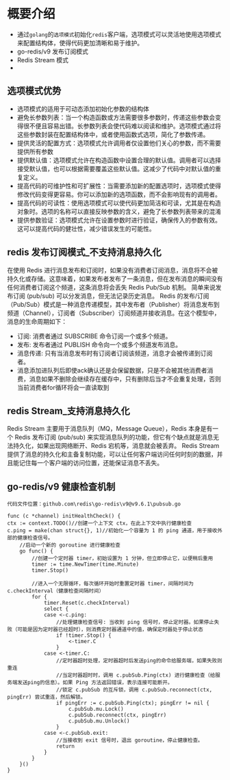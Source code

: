 # 概要介绍
- 通过`golang`的`选项模式`初始化`redis`客户端，选项模式可以灵活地使用选项模式来配置结构体，使得代码更加清晰和易于维护。
- go-redis/v9 发布订阅模式
- Redis Stream 模式
- 
## 选项模式优势
- 选项模式的适用于可动态添加初始化参数的结构体
- 避免长参数列表：当一个构造函数或方法需要很多参数时，传递这些参数会变得很不便且容易出错。长参数列表会使代码难以阅读和维护。选项模式通过将这些参数封装在配置结构体中，或者使用函数式选项，简化了参数传递。
- 提供灵活的配置方式：选项模式允许调用者仅设置他们关心的参数，而不需要提供所有参数
- 提供默认值：选项模式允许在构造函数中设置合理的默认值。调用者可以选择接受默认值，也可以根据需要覆盖这些默认值。这减少了代码中对默认值的重复定义。
- 提高代码的可维护性和可扩展性：当需要添加新的配置选项时，选项模式使得修改代码变得更容易。你可以添加新的选项函数，而不会影响现有的调用者。
- 提高代码的可读性：使用选项模式可以使代码更加简洁和可读，尤其是在构造对象时。选项的名称可以直接反映参数的含义，避免了长参数列表带来的混淆
- 提供参数验证：选项模式允许在设置参数时进行验证，确保传入的参数有效。这可以提高代码的健壮性，减少错误发生的可能性。

## redis 发布订阅模式_不支持消息持久化
在使用 Redis 进行消息发布和订阅时，如果没有消费者订阅消息，消息将不会被持久化或存储。这意味着，如果发布者发布了一条消息，但在发布消息的瞬间没有任何消费者订阅这个频道，这条消息将会丢失
Redis Pub/Sub 机制。
简单来说发布订阅 (pub/sub) 可以分发消息，但无法记录历史消息。
Redis 的发布/订阅（Pub/Sub）模式是一种消息传递模型，其中发布者（Publisher）将消息发布到频道（Channel），订阅者（Subscriber）订阅频道并接收消息。在这个模型中，消息的生命周期如下：
- 订阅: 消费者通过 SUBSCRIBE 命令订阅一个或多个频道。
- 发布: 发布者通过 PUBLISH 命令向一个或多个频道发布消息。
- 消息传递: 只有当消息发布时有订阅者订阅该频道，消息才会被传递到订阅者。
- 消息添加进队列后即使ack确认还是会保留数据，只是不会被其他消费者消费，消息如果不删除会继续存在缓存中，只有删除后当才不会重复处理，否则当前消费者for循环将会一直读取到

## redis Stream_支持消息持久化
Redis Stream 主要用于消息队列（MQ，Message Queue），Redis 本身是有一个 Redis 发布订阅 (pub/sub) 来实现消息队列的功能，但它有个缺点就是消息无法持久化，如果出现网络断开、Redis 宕机等，消息就会被丢弃。
Redis Stream 提供了消息的持久化和主备复制功能，可以让任何客户端访问任何时刻的数据，并且能记住每一个客户端的访问位置，还能保证消息不丢失。

## go-redis/v9 健康检查机制
    代码文件位置：github.com\redis\go-redis\v9@v9.6.1\pubsub.go
```
func (c *channel) initHealthCheck() {
ctx := context.TODO()//创建一个上下文 ctx，在此上下文中执行健康检查
c.ping = make(chan struct{}, 1)//初始化一个容量为 1 的 ping 通道，用于接收外部的健康检查信号。
	//启动一个新的 goroutine 进行健康检查
	go func() {
		//创建一个定时器 timer，初始设置为 1 分钟，但立即停止它，以便稍后重用
		timer := time.NewTimer(time.Minute) 
		timer.Stop()

		//进入一个无限循环，每次循环开始时重置定时器 timer，间隔时间为 c.checkInterval（健康检查间隔时间）
		for {
			timer.Reset(c.checkInterval)
			select {
			case <-c.ping:
				//处理健康检查信号: 当收到 ping 信号时，停止定时器。如果停止失败（可能是因为定时器已经超时），则消费定时器通道中的值，确保定时器处于停止状态
				if !timer.Stop() {
					<-timer.C
				}
			case <-timer.C:
				//定时器超时处理，定时器超时后发送ping的命令给服务端，如果失败则重连
				//当定时器超时时，调用 c.pubSub.Ping(ctx) 进行健康检查（给服务端发送ping的信息）。如果 Ping 方法返回错误，表示连接可能断开。
				//锁定 c.pubSub 的互斥锁，调用 c.pubSub.reconnect(ctx, pingErr) 尝试重连，然后解锁。
				if pingErr := c.pubSub.Ping(ctx); pingErr != nil {
					c.pubSub.mu.Lock()
					c.pubSub.reconnect(ctx, pingErr)
					c.pubSub.mu.Unlock()
				}
			case <-c.pubSub.exit:
				//当接收到 exit 信号时，退出 goroutine，停止健康检查。
				return
			}
		}
	}()
}
```